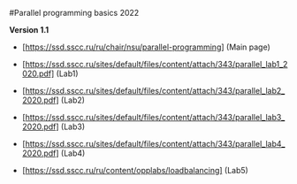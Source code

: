 #Parallel programming basics 2022

**Version 1.1**

- [https://ssd.sscc.ru/ru/chair/nsu/parallel-programming] (Main page)

- [https://ssd.sscc.ru/sites/default/files/content/attach/343/parallel_lab1_2020.pdf] (Lab1)

- [https://ssd.sscc.ru/sites/default/files/content/attach/343/parallel_lab2_2020.pdf] (Lab2)

- [https://ssd.sscc.ru/sites/default/files/content/attach/343/parallel_lab3_2020.pdf] (Lab3)

- [https://ssd.sscc.ru/sites/default/files/content/attach/343/parallel_lab4_2020.pdf] (Lab4)

- [https://ssd.sscc.ru/ru/content/opplabs/loadbalancing] (Lab5)
